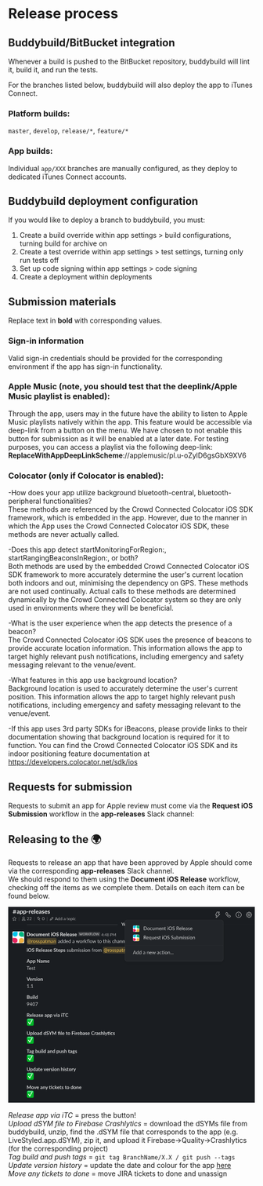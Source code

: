 # Release process

## Buddybuild/BitBucket integration
Whenever a build is pushed to the BitBucket repository, buddybuild will lint it, build it, and run the tests.

For the branches listed below, buddybuild will also deploy the app to iTunes Connect.

### Platform builds:
`master`, `develop`, `release/*`, `feature/*`

### App builds:
Individual `app/XXX` branches are manually configured, as they deploy to dedicated iTunes Connect accounts.

## Buddybuild deployment configuration
If you would like to deploy a branch to buddybuild, you must:
1. Create a build override within app settings > build configurations, turning build for archive on
2. Create a test override within app settings > test settings, turning only run tests off
3. Set up code signing within app settings > code signing
4. Create a deployment within deployments

## Submission materials
Replace text in **bold** with corresponding values.  

### Sign-in information
Valid sign-in credentials should be provided for the corresponding environment if the app has sign-in functionality. 

### Apple Music (note, you should test that the deeplink/Apple Music playlist is enabled): 
Through the app, users may in the future have the ability to listen to Apple Music playlists natively within the app. This feature would be accessible via deep-link from a button on the menu. We have chosen to not enable this button for submission as it will be enabled at a later date. For testing purposes, you can access a playlist via the following deep-link: **ReplaceWithAppDeepLinkScheme**://applemusic/pl.u-oZylD6gsGbX9XV6  

### Colocator (only if Colocator is enabled):
-How does your app utilize background bluetooth-central, bluetooth-peripheral functionalities?  
These methods are referenced by the Crowd Connected Colocator iOS SDK framework, which is embedded in the app. However, due to the manner in which the App uses the Crowd Connected Colocator iOS SDK, these methods are never actually called.  

-Does this app detect startMonitoringForRegion:, startRangingBeaconsInRegion:, or both?  
Both methods are used by the embedded Crowd Connected Colocator iOS SDK framework to more accurately determine the user's current location both indoors and out, minimising the dependency on GPS. These methods are not used continually. Actual calls to these methods are determined dynamically by the Crowd Connected Colocator system so they are only used in environments where they will be beneficial.

-What is the user experience when the app detects the presence of a beacon?  
The Crowd Connected Colocator iOS SDK uses the presence of beacons to provide accurate location information. This information allows the app to target highly relevant push notifications, including emergency and safety messaging relevant to the venue/event.  

-What features in this app use background location?  
Background location is used to accurately determine the user's current position. This information allows the app to target highly relevant push notifications, including emergency and safety messaging relevant to the venue/event.  

-If this app uses 3rd party SDKs for iBeacons, please provide links to their documentation showing that background location is required for it to function.
You can find the Crowd Connected Colocator iOS SDK and its indoor positioning feature documentation at https://developers.colocator.net/sdk/ios

## Requests for submission
Requests to submit an app for Apple review must come via the **Request iOS Submission** workflow in the **app-releases** Slack channel:

## Releasing to the :earth_africa:
Requests to release an app that have been approved by Apple should come via the corresponding **app-releases** Slack channel.  
We should respond to them using the **Document iOS Release** workflow, checking off the items as we complete them. Details on each item can be found below.  

<img src="document-ios-release.png">

*Release app via iTC* = press the button!  
*Upload dSYM file to Firebase Crashlytics* = download the dSYMs file from buddybuild, unzip, find the .dSYM file that corresponds to the app (e.g. LiveStyled.app.dSYM), zip it, and upload it Firebase->Quality->Crashlytics (for the corresponding project)  
*Tag build and push tags* = `git tag BranchName/X.X / git push --tags`  
*Update version history* = update the date and colour for the app [here](https://livestyled.atlassian.net/wiki/spaces/1LP/pages/103251969/iOS+Platform+Version+History)  
*Move any tickets to done* = move JIRA tickets to done and unassign  